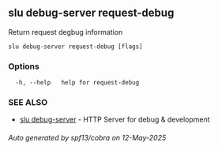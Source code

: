 ## slu debug-server request-debug

Return request degbug information

```
slu debug-server request-debug [flags]
```

### Options

```
  -h, --help   help for request-debug
```

### SEE ALSO

* [slu debug-server](slu_debug-server.md)	 - HTTP Server for debug & development

###### Auto generated by spf13/cobra on 12-May-2025
